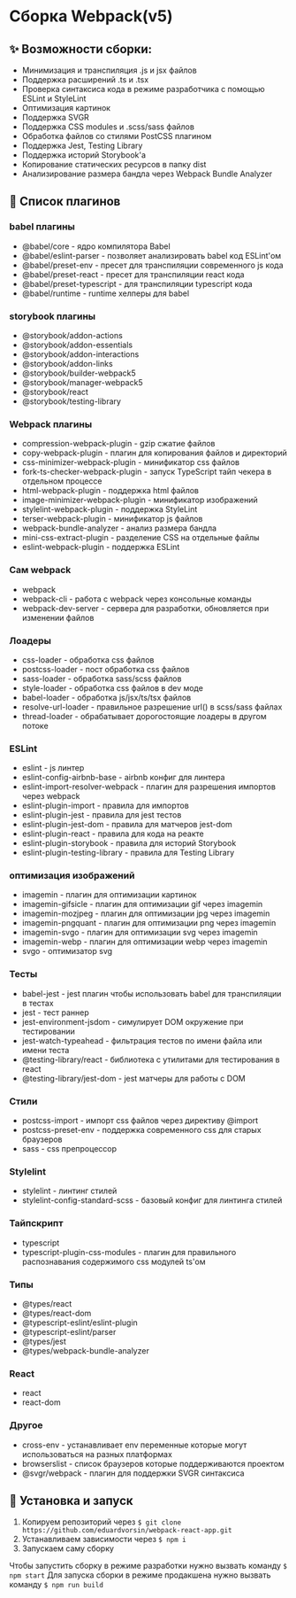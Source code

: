# Сборка Webpack(v5)
## ✨ Возможности сборки:
- Минимизация и транспиляция .js и jsx файлов
- Поддержка расширений .ts и .tsx
- Проверка синтаксиса кода в режиме разработчика с помощью ESLint и StyleLint
- Оптимизация картинок
- Поддержка SVGR
- Поддержка CSS modules и .scss/sass файлов
- Обработка файлов со стилями PostCSS плагином
- Поддержка Jest, Testing Library
- Поддержка историй Storybook'а
- Копирование статических ресурсов в папку dist
- Анализирование размера бандла через Webpack Bundle Analyzer

## 📑 Список плагинов
### babel плагины
- @babel/core - ядро компилятора Babel
- @babel/eslint-parser - позволяет анализировать babel код ESLint'ом
- @babel/preset-env - пресет для транспиляции современного js кода
- @babel/preset-react - пресет для транспиляции react кода
- @babel/preset-typescript - для транспиляции typescript кода
- @babel/runtime - runtime хелперы для babel

### storybook плагины
- @storybook/addon-actions
- @storybook/addon-essentials
- @storybook/addon-interactions 
- @storybook/addon-links
- @storybook/builder-webpack5
- @storybook/manager-webpack5
- @storybook/react
- @storybook/testing-library

### Webpack плагины
- compression-webpack-plugin - gzip сжатие файлов
- copy-webpack-plugin - плагин для копирования файлов и директорий
- css-minimizer-webpack-plugin - минификатор css файлов
- fork-ts-checker-webpack-plugin - запуск TypeScript тайп чекера в отдельном процессе
- html-webpack-plugin - поддержка html файлов
- image-minimizer-webpack-plugin - минификатор изображений
- stylelint-webpack-plugin - поддержка StyleLint
- terser-webpack-plugin - минификатор js файлов
- webpack-bundle-analyzer - анализ размера бандла
- mini-css-extract-plugin - разделение CSS на отдельные файлы 
- eslint-webpack-plugin - поддержка ESLint

### Сам webpack
- webpack 
- webpack-cli - работа с webpack через консольные команды
- webpack-dev-server - сервера для разработки, обновляется при изменении файлов

### Лоадеры
- css-loader - обработка css файлов
- postcss-loader - пост обработка css файлов
- sass-loader - обработка sass/scss файлов
- style-loader - обработка css файлов в dev моде
- babel-loader - обработка js/jsx/ts/tsx файлов
- resolve-url-loader - правильное разрешение url() в scss/sass файлах
- thread-loader - обрабатывает дорогостоящие лоадеры в другом потоке

### ESLint
- eslint - js линтер
- eslint-config-airbnb-base - airbnb конфиг для линтера
- eslint-import-resolver-webpack - плагин для разрешения импортов через webpack
- eslint-plugin-import - правила для импортов
- eslint-plugin-jest - правила для jest тестов
- eslint-plugin-jest-dom - правила для матчеров jest-dom
- eslint-plugin-react - правила для кода на реакте
- eslint-plugin-storybook - правила для историй Storybook
- eslint-plugin-testing-library - правила для Testing Library


### оптимизация изображений
- imagemin - плагин для оптимизации картинок
- imagemin-gifsicle - плагин для оптимизации gif через imagemin
- imagemin-mozjpeg - плагин для оптимизации jpg через imagemin
- imagemin-pngquant - плагин для оптимизации png через imagemin
- imagemin-svgo - плагин для оптимизации svg через imagemin
- imagemin-webp - плагин для оптимизации webp через imagemin
- svgo - оптимизатор svg

### Тесты
- babel-jest - jest плагин чтобы использовать babel для транспиляции в тестах
- jest - тест раннер
- jest-environment-jsdom - симулирует DOM окружение при тестировании
- jest-watch-typeahead - фильтрация тестов по имени файла или имени теста
- @testing-library/react - библиотека с утилитами для тестирования в react
- @testing-library/jest-dom - jest матчеры для работы с DOM

### Стили
- postcss-import - импорт css файлов через директиву @import
- postcss-preset-env - поддержка современного css для старых браузеров
- sass - css препроцессор 

### Stylelint
- stylelint - линтинг стилей
- stylelint-config-standard-scss - базовый конфиг для линтинга стилей

### Тайпскрипт
- typescript
- typescript-plugin-css-modules - плагин для правильного распознавания содержимого css модулей ts'ом

### Типы
- @types/react  
- @types/react-dom
- @typescript-eslint/eslint-plugin
- @typescript-eslint/parser
- @types/jest
- @types/webpack-bundle-analyzer

### React
- react
- react-dom

### Другое
- cross-env - устанавливает env переменные которые могут использоваться на разных платформах
- browserslist - список браузеров которые поддерживаются проектом
- @svgr/webpack - плагин для поддержки SVGR синтаксиса

## 🚀 Установка и запуск
1. Копируем репозиторий через `$ git clone https://github.com/eduardvorsin/webpack-react-app.git`
2. Устанавливаем зависимости через `$ npm i`
3. Запускаем саму сборку

Чтобы запустить сборку в режиме разработки нужно вызвать команду `$ npm start`
Для запуска сборки в режиме продакшена нужно вызвать команду `$ npm run build`


